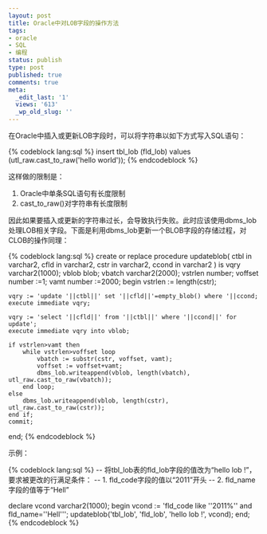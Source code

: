 ```yaml
---
layout: post
title: Oracle中对LOB字段的操作方法
tags:
- oracle
- SQL
- 编程
status: publish
type: post
published: true
comments: true
meta:
  _edit_last: '1'
  views: '613'
  _wp_old_slug: ''
---
```

在Oracle中插入或更新LOB字段时，可以将字符串以如下方式写入SQL语句：

{% codeblock lang:sql %}
insert tbl_lob (fld_lob) values (utl_raw.cast_to_raw('hello world'));
{% endcodeblock %}

这样做的限制是：

<ol>
	<li>Oracle中单条SQL语句有长度限制</li>
	<li>cast_to_raw()对字符串有长度限制</li>
</ol>

因此如果要插入或更新的字符串过长，会导致执行失败。此时应该使用dbms_lob处理LOB相关字段。下面是利用dbms_lob更新一个BLOB字段的存储过程，对CLOB的操作同理：

{% codeblock lang:sql %}
create or replace procedure updateblob(
    ctbl in varchar2,
    cfld in varchar2,
    cstr in varchar2,
    ccond in varchar2
)
is
    vqry varchar2(1000);
    vblob blob;
    vbatch varchar2(2000);
    vstrlen number;
    voffset number :=1;
    vamt number :=2000;
begin
    vstrlen := length(cstr);

    vqry := 'update '||ctbl||' set '||cfld||'=empty_blob() where '||ccond;
    execute immediate vqry;

    vqry := 'select '||cfld||' from '||ctbl||' where '||ccond||' for update';
    execute immediate vqry into vblob;

    if vstrlen>vamt then
        while vstrlen>voffset loop
            vbatch := substr(cstr, voffset, vamt);
            voffset := voffset+vamt;
            dbms_lob.writeappend(vblob, length(vbatch), utl_raw.cast_to_raw(vbatch));
        end loop;
    else
        dbms_lob.writeappend(vblob, length(cstr), utl_raw.cast_to_raw(cstr));
    end if;
    commit;
end;
{% endcodeblock %}

示例：

{% codeblock lang:sql %}
-- 将tbl_lob表的fld_lob字段的值改为“hello lob !”，要求被更改的行满足条件：
-- 1. fld_code字段的值以“2011”开头
-- 2. fld_name字段的值等于“Hell”

declare
    vcond varchar2(1000);
begin
    vcond := 'fld_code like ''2011%'' and fld_name=''Hell''';
    updateblob('tbl_lob', 'fld_lob', 'hello lob !', vcond);
end;
{% endcodeblock %}
